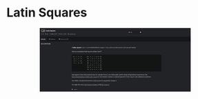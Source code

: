 # Latin Squares

<p align="center">
  <img src="./screenshots/image1.png" width="350" title="Console">
</p>
